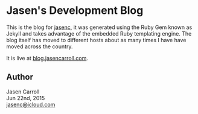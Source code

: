 # Jasen's Development Blog

This is the blog for [jasenc][1], it was generated using the Ruby Gem known as Jekyll
and takes advantage of the embedded Ruby templating engine. The blog itself has
moved to different hosts about as many times I have have moved across the country.

It is live at [blog.jasencarroll.com][2].

## Author

Jasen Carroll  
Jun 22nd, 2015  
jasenc@icloud.com

[1]: https://github.com/jasenc
[2]: http://blog.jasencarroll.com/
